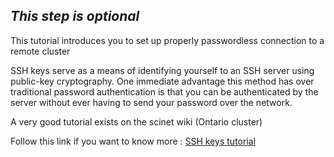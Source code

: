 ## _This step is optional_

This tutorial introduces you to set up properly passwordless connection to a remote cluster

SSH keys serve as a means of identifying yourself to an SSH server using public-key cryptography. One immediate advantage this method has over traditional password authentication is that you can be authenticated by the server without ever having to send your password over the network.

A very good tutorial exists on the scinet wiki (Ontario cluster)

Follow this link if you want to know more : [SSH keys tutorial](https://docs.scinet.utoronto.ca/index.php/SSH_keys)
